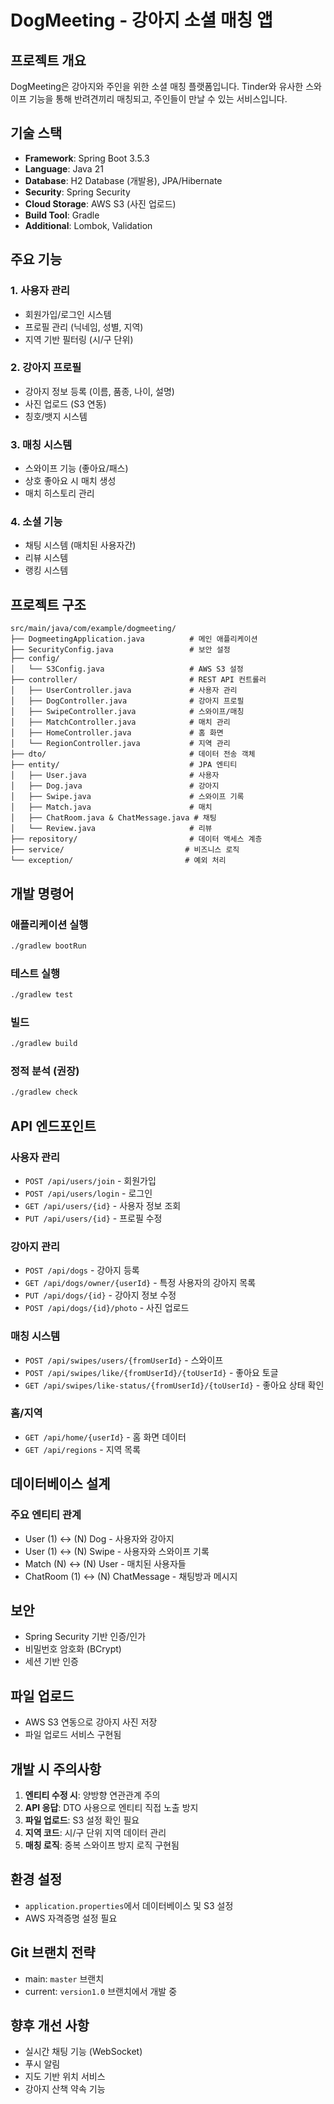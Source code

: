 # DogMeeting - 강아지 소셜 매칭 앱

## 프로젝트 개요
DogMeeting은 강아지와 주인을 위한 소셜 매칭 플랫폼입니다. Tinder와 유사한 스와이프 기능을 통해 반려견끼리 매칭되고, 주인들이 만날 수 있는 서비스입니다.

## 기술 스택
- **Framework**: Spring Boot 3.5.3
- **Language**: Java 21
- **Database**: H2 Database (개발용), JPA/Hibernate
- **Security**: Spring Security
- **Cloud Storage**: AWS S3 (사진 업로드)
- **Build Tool**: Gradle
- **Additional**: Lombok, Validation

## 주요 기능

### 1. 사용자 관리
- 회원가입/로그인 시스템
- 프로필 관리 (닉네임, 성별, 지역)
- 지역 기반 필터링 (시/구 단위)

### 2. 강아지 프로필
- 강아지 정보 등록 (이름, 품종, 나이, 설명)
- 사진 업로드 (S3 연동)
- 칭호/뱃지 시스템

### 3. 매칭 시스템
- 스와이프 기능 (좋아요/패스)
- 상호 좋아요 시 매치 생성
- 매치 히스토리 관리

### 4. 소셜 기능
- 채팅 시스템 (매치된 사용자간)
- 리뷰 시스템
- 랭킹 시스템

## 프로젝트 구조

```
src/main/java/com/example/dogmeeting/
├── DogmeetingApplication.java          # 메인 애플리케이션
├── SecurityConfig.java                 # 보안 설정
├── config/
│   └── S3Config.java                   # AWS S3 설정
├── controller/                         # REST API 컨트롤러
│   ├── UserController.java             # 사용자 관리
│   ├── DogController.java              # 강아지 프로필
│   ├── SwipeController.java            # 스와이프/매칭
│   ├── MatchController.java            # 매치 관리
│   ├── HomeController.java             # 홈 화면
│   └── RegionController.java           # 지역 관리
├── dto/                                # 데이터 전송 객체
├── entity/                             # JPA 엔티티
│   ├── User.java                       # 사용자
│   ├── Dog.java                        # 강아지
│   ├── Swipe.java                      # 스와이프 기록
│   ├── Match.java                      # 매치
│   ├── ChatRoom.java & ChatMessage.java # 채팅
│   └── Review.java                     # 리뷰
├── repository/                         # 데이터 액세스 계층
├── service/                           # 비즈니스 로직
└── exception/                         # 예외 처리
```

## 개발 명령어

### 애플리케이션 실행
```bash
./gradlew bootRun
```

### 테스트 실행
```bash
./gradlew test
```

### 빌드
```bash
./gradlew build
```

### 정적 분석 (권장)
```bash
./gradlew check
```

## API 엔드포인트

### 사용자 관리
- `POST /api/users/join` - 회원가입
- `POST /api/users/login` - 로그인
- `GET /api/users/{id}` - 사용자 정보 조회
- `PUT /api/users/{id}` - 프로필 수정

### 강아지 관리
- `POST /api/dogs` - 강아지 등록
- `GET /api/dogs/owner/{userId}` - 특정 사용자의 강아지 목록
- `PUT /api/dogs/{id}` - 강아지 정보 수정
- `POST /api/dogs/{id}/photo` - 사진 업로드

### 매칭 시스템
- `POST /api/swipes/users/{fromUserId}` - 스와이프
- `POST /api/swipes/like/{fromUserId}/{toUserId}` - 좋아요 토글
- `GET /api/swipes/like-status/{fromUserId}/{toUserId}` - 좋아요 상태 확인

### 홈/지역
- `GET /api/home/{userId}` - 홈 화면 데이터
- `GET /api/regions` - 지역 목록

## 데이터베이스 설계

### 주요 엔티티 관계
- User (1) ↔ (N) Dog - 사용자와 강아지
- User (1) ↔ (N) Swipe - 사용자와 스와이프 기록
- Match (N) ↔ (N) User - 매치된 사용자들
- ChatRoom (1) ↔ (N) ChatMessage - 채팅방과 메시지

## 보안
- Spring Security 기반 인증/인가
- 비밀번호 암호화 (BCrypt)
- 세션 기반 인증

## 파일 업로드
- AWS S3 연동으로 강아지 사진 저장
- 파일 업로드 서비스 구현됨

## 개발 시 주의사항

1. **엔티티 수정 시**: 양방향 연관관계 주의
2. **API 응답**: DTO 사용으로 엔티티 직접 노출 방지
3. **파일 업로드**: S3 설정 확인 필요
4. **지역 코드**: 시/구 단위 지역 데이터 관리
5. **매칭 로직**: 중복 스와이프 방지 로직 구현됨

## 환경 설정
- `application.properties`에서 데이터베이스 및 S3 설정
- AWS 자격증명 설정 필요

## Git 브랜치 전략
- main: `master` 브랜치
- current: `version1.0` 브랜치에서 개발 중

## 향후 개선 사항
- 실시간 채팅 기능 (WebSocket)
- 푸시 알림
- 지도 기반 위치 서비스
- 강아지 산책 약속 기능